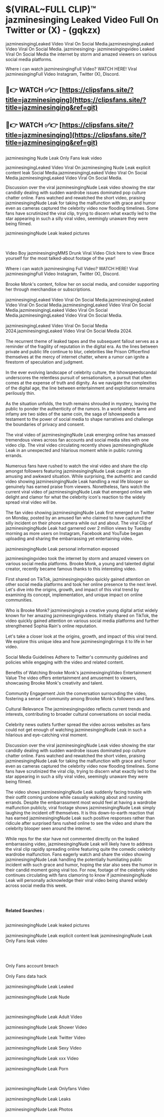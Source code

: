 #  $(VIRAL~FULL CLIP)™ jazminesinging Leaked Video Full On Twitter or (X)  - (gqkzx)

jazminesingingLeaked Video Viral On Social Media.jazminesingingLeaked Video Viral On Social Media.
jazminesinging- jazminesingingvideo Leaked Viral On Social Media the internet by storm and amazed viewers on various social media platforms.

Where i can watch jazminesingingFull Video? WATCH HERE! Viral jazminesingingFull Video Instagram, Twitter (X), Discord.

## 🔴👉 WATCH ✅👉 [https://clipsfans.site/?title=jazminesinging](https://clipsfans.site/?title=jazminesinging&ref=git)


## 🔴👉 WATCH ✅👉 [https://clipsfans.site/?title=jazminesinging](https://clipsfans.site/?title=jazminesinging&ref=git)
##


jazminesinging Nude Leak Only Fans leak video 


jazminesingingLeaked Video Viral On  jazminesinging Nude Leak explicit content leak Social Media.jazminesingingLeaked Video Viral On Social Media.jazminesingingLeaked Video Viral On Social Media.



Discussion over the viral jazminesingingNude Leak video showing the star candidly dealing with sudden wardrobe issues dominated pop culture chatter online. Fans watched and rewatched the short video, praising jazminesingingNude Leak for taking the malfunction with grace and humor even as cameras captured the celebrity video now flooding timelines. Some fans have scrutinized the viral clip, trying to discern what exactly led to the star appearing in such a silly viral video, seemingly unaware they were being filmed.


jazminesingingNude Leak leaked pictures


  <br>

  <br>
Video Boy jazminesingingMMS Drunk Viral.Video Click here to view Brace yourself for the most talked-about footage of the year!
<br><br>
Where i can watch jazminesinging Full Video? WATCH HERE! Viral jazminesingingFull Video Instagram, Twitter (X), Discord.
<br><br>
Brooke Monk's content, follow her on social media, and consider supporting her through merchandise or subscriptions.
<br><br>
jazminesingingLeaked Video Viral On Social Media.jazminesingingLeaked Video Viral On Social Media.jazminesingingLeaked Video Viral On Social Media.jazminesingingLeaked Video Viral On Social Media.jazminesingingLeaked Video Viral On Social Media.
<br><br>
jazminesingingLeaked Video Viral On Social Media 2024.jazminesingingLeaked Video Viral On Social Media 2024.
<br><br>
The recurrent theme of leaked tapes and the subsequent fallout serves as a reminder of the fragility of reputation in the digital era. As the lines between private and public life continue to blur, celebrities like Prison Officerfind themselves at the mercy of internet chatter, where a rumor can ignite a firestorm of speculation and judgment.
<br><br>
In the ever evolving landscape of celebrity culture, the Ishowspeedscandal underscores the relentless pursuit of sensationalism, a pursuit that often comes at the expense of truth and dignity. As we navigate the complexities of the digital age, the line between entertainment and exploitation remains perilously thin.
<br><br>
As the situation unfolds, the truth remains shrouded in mystery, leaving the public to ponder the authenticity of the rumors. In a world where fame and infamy are two sides of the same coin, the saga of Ishowspeedis a testament to the power of social media to shape narratives and challenge the boundaries of privacy and consent.
<br><br>
The viral video of jazminesingingNude Leak emerging online has amassed tremendous views across fan accounts and social media sites with one video clip. The viral video circulating recently shows jazminesingingNude Leak in an unexpected and hilarious moment while in public running errands.
<br><br>
Numerous fans have rushed to watch the viral video and share the clip amongst followers featuring jazminesingingNude Leak caught in an amusing and awkward situation. While surprising, the authentic and candid video showing jazminesingingNude Leak handling a real life blooper so genuinely has earned praise from viewers. Nonetheless, fans watch the current viral video of jazminesingingNude Leak that emerged online with delight and clamor for what the celebrity icon's reaction to the widely spread viral video will be.
<br><br>
The fan video showing jazminesingingNude Leak first emerged on Twitter on Monday, posted by an amused fan who claimed to have captured the silly incident on their phone camera while out and about. The viral Clip of jazminesingingNude Leak had garnered over 2 million views by Tuesday morning as more users on Instagram, Facebook and YouTube began uploading and sharing the embarrassing yet entertaining video.
<br><br>
jazminesingingNude Leak personal information exposed

jazminesingingvideo took the internet by storm and amazed viewers on various social media platforms. Brooke Monk, a young and talented digital creator, recently became famous thanks to this interesting video.
<br><br>
First shared on TikTok, jazminesingingvideo quickly gained attention on other social media platforms and took her online presence to the next level. Let's dive into the origins, growth, and impact of this viral trend by examining its concept, implementation, and unique impact on online communities.
<br><br>
Who is Brooke Monk? jazminesingingis a creative young digital artist widely known for her amazing jazminesingingvideos. Initially shared on TikTok, the video quickly gained attention on various social media platforms and further strengthened Sophia Rain's online reputation.
<br><br>
Let's take a closer look at the origins, growth, and impact of this viral trend. We explore this unique idea and how jazminesingingbrings it to life in her video.
<br><br>
Social Media Guidelines Adhere to Twitter's community guidelines and policies while engaging with the video and related content.
<br><br>
Benefits of Watching Brooke Monk's jazminesingingVideo Entertainment Value The video offers entertainment and amusement to viewers, showcasing Brooke Monk's creativity and talent.
<br><br>
Community Engagement Join the conversation surrounding the video, fostering a sense of community among Brooke Monk's followers and fans.
<br><br>
Cultural Relevance The jazminesingingvideo reflects current trends and interests, contributing to broader cultural conversations on social media.
<br><br>
Celebrity news outlets further spread the video across websites as fans could not get enough of watching jazminesingingNude Leak in such a hilarious and eye-catching viral moment.
<br><br>
Discussion over the viral jazminesingingNude Leak video showing the star candidly dealing with sudden wardrobe issues dominated pop culture chatter online. Fans watched and rewatched the short video, praising jazminesingingNude Leak for taking the malfunction with grace and humor even as cameras captured the celebrity video now flooding timelines. Some fans have scrutinized the viral clip, trying to discern what exactly led to the star appearing in such a silly viral video, seemingly unaware they were being filmed.
<br><br>
The video shows jazminesingingNude Leak suddenly facing trouble with their outfit coming undone while casually walking about and running errands. Despite the embarrassment most would feel at having a wardrobe malfunction publicly, viral footage shows jazminesingingNude Leak simply laughing the incident off themselves. It is this down-to-earth reaction that has earned jazminesingingNude Leak such positive responses rather than ridicule after surprised fans rushed online to see the video and share the celebrity blooper seen around the internet.
<br><br>
While reps for the star have not commented directly on the leaked embarrassing video, jazminesingingNude Leak will likely have to address the viral clip rapidly spreading online featuring quite the comedic celebrity wardrobe malfunction. Fans eagerly watch and share the video showing jazminesingingNude Leak handling the potentially humiliating public incident with such grace and humor, hoping the star also sees the humor in their candid moment going viral too. For now, footage of the celebrity video continues circulating with fans clamoring to know if jazminesingingNude Leak will personally acknowledge their viral video being shared widely across social media this week.
<br><br>

<br><br>
<strong>Related Searches :</strong>
<br><br>

jazminesingingNude Leak leaked pictures
<br><br>
jazminesingingNude Leak explicit content leak
jazminesingingNude Leak Only Fans leak video
<br><br>

<br><br>
Only Fans account breach
<br><br>
Only Fans data hack
<br><br>
jazminesingingNude Leak Leaked
<br><br>
jazminesingingNude Leak Nude

<br><br>
jazminesingingNude Leak Adult Video
<br><br>
jazminesingingNude Leak Shower Video
<br><br>
jazminesingingNude Leak Twitter Video
<br><br>
jazminesingingNude Leak Sexy Video
<br><br>
jazminesingingNude Leak xxx Video
<br><br>
jazminesingingNude Leak Porn

<br><br>
jazminesingingNude Leak Onlyfans Video
<br><br>
jazminesingingNude Leak Leaks
<br><br>
jazminesingingNude Leak Photos